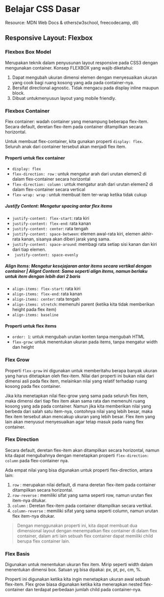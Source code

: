 # Belajar CSS Dasar
Resource: MDN Web Docs & others(w3school, freecodecamp, dll)

## Responsive Layout: Flexbox

### Flexbox Box Model
Merupakan teknik dalam penyusunan layout responsive pada CSS3 dengan mengunakan container. Konsep FLEXBOX yang wajib diketahui:
1. Dapat mengubah ukuran dimensi elemen dengan menyesuaikan ukuran yang cook bagi ruang kosong yang ada pada container-nya.
2. Bersifat directional agnostic. Tidak mengacu pada display inline maupun block.
3. Dibuat untukmenyusun layout yang mobile friendly.

### Flexbox Container
Flex container: wadah container yang menampung beberapa flex-item. Secara default, deretan flex-item pada container ditampilkan secara horizontal. 

Untuk membuat flex-container, kita gunakan properti ```display: flex```. Seluruh anak dari container tersebut akan menjadi flex item.

#### Properti untuk flex container
- ```display: flex```
- ```flex-direction: row``` : untuk mengatur arah dari urutan elemen2 di dalam flex-container secara horizontal
- ```flex-direction: column``` : untuk mengatur arah dari urutan elemen2 di dalam flex-container secara vertical
- ```flex-wrap: wrap``` : untuk membuat item ter-wrap ketika tidak cukup

##### Justify Content: Mengatur spacing antar flex items
- ``` justify-content: flex-start ```: rata kiri
- ``` justify-content: flex-end ```: rata kanan
- ``` justify-content: center ```: rata tengah
- ``` justify-content: space-between ```: elemen awal-rata kiri, elemen akhir-rata kanan, sisanya akan diberi jarak yang sama.
- ``` justify-content: space-around ```: membagi rata setiap sisi kanan dan kiri dari tiap elemen.
- ``` justify-content: space-evenly```

##### Align Items: Mengatur kesejajaran antar items secara vertikal dengan container | Alignt Content: Sama seperti align items, namun berlaku untuk item dengan lebih dari 2 baris
- ``` align-items: flex-start ```: rata kiri
- ``` align-items: flex-end ```: rata kanan
- ``` align-items: center ```: rata tengah
- ``` align-items: stretch ```: memenuhi parent (ketika kita tidak memberikan height pada flex item)
- ``` align-items: baseline ```

#### Properti untuk flex items
- ``` order: 1 ```: untuk mengubah urutan konten tanpa mengubah HTML
- ``` flex-grow ```: untuk menentukan ukuran pada items, tanpa mengatur width dan height

### Flex Grow
Properti ```flex-grow``` ini digunakan untuk memberitahu berapa banyak ukuran yang harus ditetapkan oleh flex-item. Nilai dari properti ini bukan nilai dari dimensi asli pada flex item, melainkan nilai yang relatif terhadap ruang kosong pada flex container.

Jika kita menetapkan nilai flex-grow yang sama pada seluruh flex item, maka dimensi dari tiap flex item akan sama rata dan memenuhi ruang kosong yang ada pada container. Namun jika kita memberikan nilai yang berbeda dari salah satu item-nya, contohnya nilai yang lebih besar, maka flex item tersebut akan mencakup ukuran yang lebih besar. Flex item yang lain akan menyusut menyesuaikan agar tetap masuk pada ruang flex container.

### Flex Direction
Secara default, deretan flex-item akan ditampilkan secara horizontal, namun kita dapat mengubahnya dengan menetapkan properti ```flex-direction: column``` pada flex-container nya.

Ada empat nilai yang bisa digunakan untuk properti flex-direction, antara lain:

1. ```row``` : merupakan nilai default, di mana deretan flex-item pada container ditampilkan secara horizontal.
2. ```row-reverse``` : memiliki sifat yang sama seperti row, namun urutan flex item-nya ditukar.
3. ```column``` : Deretan flex-item pada container ditampilkan secara vertikal.
4. ```column-reverse``` : memiliki sifat yang sama seperti column, namun urutan flex item-nya ditukar.

> Dengan menggunakan properti ini, kita dapat membuat dua dimensional layout dengan menempatkan flex container di dalam flex container, dalam arti lain sebuah flex container dapat memiliki child berupa flex container lain.

### Flex Basis
Digunakan untuk menentukan ukuran flex item. Mirip seperti width dalam menentukan dimensi box. Satuan yg bisa dipakai: px, pt, pc, cm, %. 

Properti ini digunakan ketika kita ingin menetapkan ukuran awal sebuah flex-item. Flex grow biasa digunakan ketika kita menerapkan nested flex-container dan terdapat perbedaan jumlah child pada container-nya.
